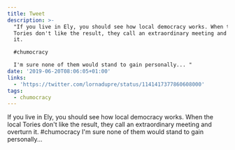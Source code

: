 ```yaml
---
title: Tweet
description: >-
  "If you live in Ely, you should see how local democracy works. When the local
  Tories don't like the result, they call an extraordinary meeting and overturn
  it.

  #chumocracy 

  I'm sure none of them would stand to gain personally... "
date: '2019-06-20T08:06:05+01:00'
links:
  - 'https://twitter.com/lornadupre/status/1141417377860608000'
tags:
  - chumocracy
---
```

If you live in Ely, you should see how local democracy works. When the local Tories don't like the result, they call an extraordinary meeting and overturn it.
#chumocracy 
I'm sure none of them would stand to gain personally... 
